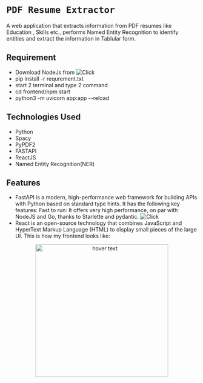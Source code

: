 
# `PDF Resume Extractor`
A web application that extracts information from PDF resumes like Education , Skills etc., performs Named Entity Recognition to identify entities and extract the information in Tablular form.

## Requirement
* Download NodeJs from ![Click](https://nodejs.org/en/)
* pip install -r requrement.txt
* start 2 terminal and type 2 command
* cd frontend/npm start
*  python3 -m uvicorn app:app --reload

## Technologies Used
* Python 
* Spacy
* PyPDF2  
* FASTAPI 
* ReactJS 
* Named Entity Recognition(NER)

## Features 
* FastAPI is a modern, high-performance web framework for building APIs with Python based on standard type hints. It has the following key features: Fast to run: It offers very high performance, on par with NodeJS and Go, thanks to Starlette and pydantic. ![Click](https://github.com/ayushkoirala/Natural-Language-Processing-2023/tree/main/Coding%20Assignment/figure/fastapi.png)
* React is an open-source technology that combines JavaScript and HyperText Markup Language (HTML) to display small pieces of the large UI. This is how my frontend looks like:
<p align="center">
  <img src="https://github.com/ayushkoirala/Natural-Language-Processing-2023/tree/main/Coding%20Assignment/figure/resume-parsing.png" width="350" title="hover text">
</p>






